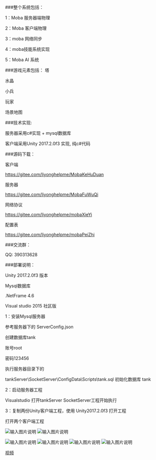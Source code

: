 ###整个系统包括：

1：Moba 服务器端物理

2：Moba 客户端物理

3：moba 网络同步

4：moba技能系统实现

5：Moba AI 系统

###游戏元素包括：
塔

水晶

小兵

玩家

场景地图

###技术实现:

服务器采用c#实现 + mysql数据库

客户端采用Unity 2017.2.0f3 实现, 纯c#代码


###源码下载：

客户端

https://gitee.com/liyonghelpme/MobaKeHuDuan

服务器

https://gitee.com/liyonghelpme/MobaFuWuQi

网络协议

https://gitee.com/liyonghelpme/mobaXieYi

配置表

https://gitee.com/liyonghelpme/mobaPeiZhi


###交流群：

QQ: 390313628


###部署说明：

Unity 2017.2.0f3 版本

Mysql数据库

.NetFrame 4.6

Visual studio 2015 社区版



1：安装Mysql服务器

参考服务器下的 ServerConfig.json 

创建数据库tank

账号root

密码123456


执行服务器目录下的

tankServer\SocketServer\ConfigData\Scripts\tank.sql  初始化数据库 tank

2：启动服务器工程

Visualstudio 打开tankServer   SocketServer工程开始执行


3：复制两份Unity客户端工程，使用 Unity2017.2.0f3 打开工程

打开两个客户端工程


![输入图片说明](https://gitee.com/uploads/images/2017/1213/012809_032be703_11587.png "图片1.png")
![输入图片说明](https://gitee.com/uploads/images/2017/1213/012826_d27dead4_11587.png "图片2.png")

![输入图片说明](https://gitee.com/uploads/images/2017/1213/012843_c8c290f5_11587.png "图片3.png")
![输入图片说明](https://gitee.com/uploads/images/2017/1213/012851_de37ef70_11587.png "图片4.png")
![输入图片说明](https://gitee.com/uploads/images/2017/1213/012857_2fe2f862_11587.png "图片5.png")
![输入图片说明](https://gitee.com/uploads/images/2017/1213/012907_5208f91b_11587.png "图片6.png")

[视频](https://v.qq.com/x/page/u05182pooi4.html)
